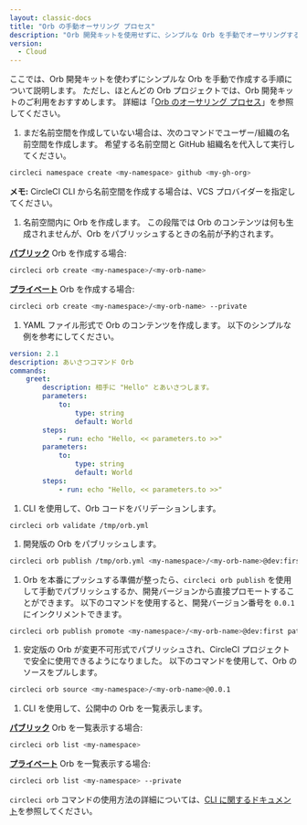```yaml
---
layout: classic-docs
title: "Orb の手動オーサリング プロセス"
description: "Orb 開発キットを使用せずに、シンプルな Orb を手動でオーサリングする方法を説明します。"
version:
  - Cloud
---
```


ここでは、Orb 開発キットを使わずにシンプルな Orb を手動で作成する手順について説明します。 ただし、ほとんどの Orb プロジェクトでは、Orb 開発キットのご利用をおすすめします。 詳細は「[Orb のオーサリング プロセス]({{site.baseurl}}/2.0/orb-author)」を参照してください。

1. まだ名前空間を作成していない場合は、次のコマンドでユーザー/組織の名前空間を作成します。 希望する名前空間と GitHub 組織名を代入して実行してください。
```sh
circleci namespace create <my-namespace> github <my-gh-org>
```
**メモ:** CircleCI CLI から名前空間を作成する場合は、VCS プロバイダーを指定してください。

1. 名前空間内に Orb を作成します。 この段階では Orb のコンテンツは何も生成されませんが、Orb をパブリッシュするときの名前が予約されます。

**[パブリック](https://circleci.com/docs/ja/2.0/orb-intro/#%E3%83%91%E3%83%96%E3%83%AA%E3%83%83%E3%82%AF-Orbs)** Orb を作成する場合:
```sh
circleci orb create <my-namespace>/<my-orb-name>
```

**[プライベート](https://circleci.com/docs/ja/2.0/orb-intro/#%E3%83%97%E3%83%A9%E3%82%A4%E3%83%99%E3%83%BC%E3%83%88-Orbs)** Orb を作成する場合:
```sh
circleci orb create <my-namespace>/<my-orb-name> --private
```

1. YAML ファイル形式で Orb のコンテンツを作成します。 以下のシンプルな例を参考にしてください。
```yaml
version: 2.1
description: あいさつコマンド Orb
commands:
    greet:
        description: 相手に "Hello" とあいさつします。
        parameters:
            to:
                type: string
                default: World
        steps:
            - run: echo "Hello, << parameters.to >>"
        parameters:
            to:
                type: string
                default: World
        steps:
            - run: echo "Hello, << parameters.to >>"
```

1. CLI を使用して、Orb コードをバリデーションします。
```
circleci orb validate /tmp/orb.yml
```

1. 開発版の Orb をパブリッシュします。
```sh
circleci orb publish /tmp/orb.yml <my-namespace>/<my-orb-name>@dev:first
```

1. Orb を本番にプッシュする準備が整ったら、`circleci orb publish` を使用して手動でパブリッシュするか、開発バージョンから直接プロモートすることができます。 以下のコマンドを使用すると、開発バージョン番号を `0.0.1` にインクリメントできます。
```sh
circleci orb publish promote <my-namespace>/<my-orb-name>@dev:first patch
```

1. 安定版の Orb が変更不可形式でパブリッシュされ、CircleCI プロジェクトで安全に使用できるようになりました。 以下のコマンドを使用して、Orb のソースをプルします。
```sh
circleci orb source <my-namespace>/<my-orb-name>@0.0.1
```

1. CLI を使用して、公開中の Orb を一覧表示します。

**[パブリック](https://circleci.com/docs/ja/2.0/orb-intro/#%E3%83%91%E3%83%96%E3%83%AA%E3%83%83%E3%82%AF-Orbs)** Orb を一覧表示する場合:
```sh
circleci orb list <my-namespace>
```

**[プライベート](https://circleci.com/docs/ja/2.0/orb-intro/#%E3%83%97%E3%83%A9%E3%82%A4%E3%83%99%E3%83%BC%E3%83%88-Orbs)** Orb を一覧表示する場合:
```sh
circleci orb list <my-namespace> --private
```

`circleci orb` コマンドの使用方法の詳細については、[CLI に関するドキュメント](https://circleci-public.github.io/circleci-cli/circleci_orb.html)を参照してください。